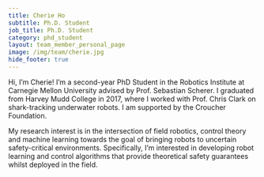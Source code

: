 ```yaml
---
title: Cherie Ho
subtitle: Ph.D. Student
job_title: Ph.D. Student
category: phd_student
layout: team_member_personal_page
image: /img/team/cherie.jpg
hide_footer: true
---
```


Hi, I’m Cherie! I’m a second-year PhD Student in the Robotics Institute at Carnegie Mellon University advised by Prof. Sebastian Scherer. I graduated from Harvey Mudd College in 2017, where I worked with Prof. Chris Clark on shark-tracking underwater robots. I am supported by the Croucher Foundation.

My research interest is in the intersection of field robotics, control theory and machine learning towards the goal of bringing robots to uncertain safety-critical environments. Specifically, I’m interested in developing robot learning and control algorithms that provide theoretical safety guarantees whilst deployed in the field.